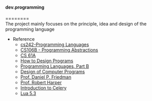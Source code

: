 #### dev.programming
========  
The project mainly focuses on the principle, idea and design of the programming language


* Reference  
  - [cs242-Programming Languages](http://cs242.stanford.edu/f17/) 
  - [CS106B - Programming Abstractions](https://see.stanford.edu/Course/CS106B/143)
  - [CS 61A](https://cs61a.org/)
  - [How to Design Programs](http://www.ccs.neu.edu/home/matthias/HtDP2e/)
  - [Programming Languages, Part B](https://www.coursera.org/learn/programming-languages)
  - [Design of Computer Programs](https://www.udacity.com/wiki/cs212#!#additional-reading)
  - [Prof. Daniel P. Friedman](http://www.cs.indiana.edu/~dfried/)
  - [Prof. Robert Harper](http://www.cs.cmu.edu/~rwh/)
  - [Introduction to Celery](http://docs.celeryproject.org/en/master/internals/guide.html)
  - [Lua 5.3](http://cloudwu.github.io/lua53doc/)
